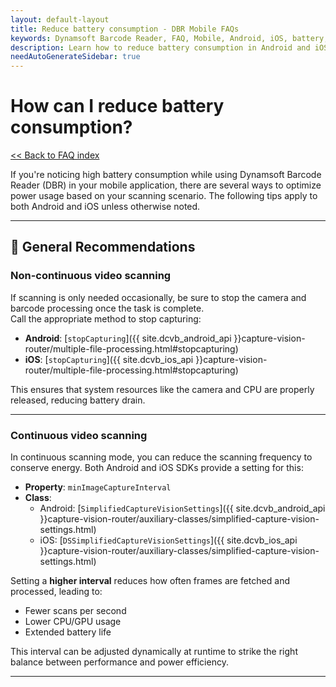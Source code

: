 ```yaml
---
layout: default-layout
title: Reduce battery consumption - DBR Mobile FAQs
keywords: Dynamsoft Barcode Reader, FAQ, Mobile, Android, iOS, battery, consumption
description: Learn how to reduce battery consumption in Android and iOS apps using Dynamsoft Barcode Reader.
needAutoGenerateSidebar: true
---
```


# How can I reduce battery consumption?

[<< Back to FAQ index](index.md)

If you're noticing high battery consumption while using Dynamsoft Barcode Reader (DBR) in your mobile application, there are several ways to optimize power usage based on your scanning scenario. The following tips apply to both Android and iOS unless otherwise noted.

---

## 🔋 General Recommendations

### Non-continuous video scanning

If scanning is only needed occasionally, be sure to stop the camera and barcode processing once the task is complete.  
Call the appropriate method to stop capturing:

- **Android**: [`stopCapturing`]({{ site.dcvb_android_api }}capture-vision-router/multiple-file-processing.html#stopcapturing)  
- **iOS**: [`stopCapturing`]({{ site.dcvb_ios_api }}capture-vision-router/multiple-file-processing.html#stopcapturing)

This ensures that system resources like the camera and CPU are properly released, reducing battery drain.

---

### Continuous video scanning

In continuous scanning mode, you can reduce the scanning frequency to conserve energy. Both Android and iOS SDKs provide a setting for this:

- **Property**: `minImageCaptureInterval`  
- **Class**:
  - Android: [`SimplifiedCaptureVisionSettings`]({{ site.dcvb_android_api }}capture-vision-router/auxiliary-classes/simplified-capture-vision-settings.html)  
  - iOS: [`DSSimplifiedCaptureVisionSettings`]({{ site.dcvb_ios_api }}capture-vision-router/auxiliary-classes/simplified-capture-vision-settings.html)

Setting a **higher interval** reduces how often frames are fetched and processed, leading to:

- Fewer scans per second  
- Lower CPU/GPU usage  
- Extended battery life

This interval can be adjusted dynamically at runtime to strike the right balance between performance and power efficiency.

---